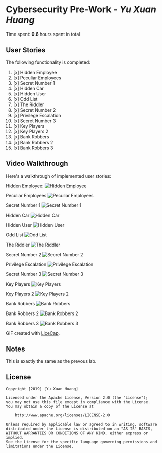 # Cybersecurity Pre-Work - *Yu Xuan Huang* 

Time spent: **0.6** hours spent in total 

## User Stories

The following functionality is completed:

1.  [x]  Hidden Employee
2.  [x]  Peculiar Employees
3.  [x]  Secret Number 1
4.  [x]  Hidden Car
5.  [x]  Hidden User
6.  [x]  Odd List
7.  [x]  The Riddler
8.  [x]  Secret Number 2
9.  [x]  Privilege Escalation
10. [x]  Secret Number 3
11. [x]  Key Players
12. [x]  Key Players 2
13. [x]  Bank Robbers
14. [x]  Bank Robbers 2
15. [x]  Bank Robbers 3

## Video Walkthrough

Here's a walkthrough of implemented user stories:

Hidden Employee:
<img src='1.gif' title='Hidden Employee' width='' alt='Hidden Employee' />

Peculiar Employees 
<img src='2.gif' title='Peculiar Employees' width='' alt='Peculiar Employees' />

Secret Number 1
<img src='3.gif' title='Secret Number 1' width='' alt='Secret Number 1' />

Hidden Car
<img src='4.gif' title='Hidden Car' width='' alt='Hidden Car' />

Hidden User 
<img src='5.gif' title='Hidden User' width='' alt='Hidden User' />

Odd List
<img src='6.gif' title='Odd List' width='' alt='Odd List' />

The Riddler 
<img src='7.gif' title='The Riddler' width='' alt='The Riddler' />

Secret Number 2
<img src='8.gif' title='Secret Number 2' width='' alt='Secret Number 2' />

Privilege Escalation
<img src='9.gif' title='Privilege Escalation' width='' alt='Privilege Escalation' />

Secret Number 3
<img src='10.gif' title='Secret Number 3' width='' alt='Secret Number 3' />

Key Players
<img src='11.gif' title='Key Players' width='' alt='Key Players' />

Key Players 2
<img src='12.gif' title='Key Players 2' width='' alt='Key Players 2' />

Bank Robbers
<img src='13.gif' title='Bank Robbers' width='' alt='Bank Robbers' />

Bank Robbers 2
<img src='14.gif' title='Bank Robbers 2' width='' alt='Bank Robbers 2' />

Bank Robbers 3
<img src='15.gif' title='Bank Robbers 3' width='' alt='Bank Robbers 3' />


GIF created with [LiceCap](http://www.cockos.com/licecap/).

## Notes


This is exactly the same as the prevous lab.

## License

    Copyright [2019] [Yu Xuan Huang]

    Licensed under the Apache License, Version 2.0 (the "License");
    you may not use this file except in compliance with the License.
    You may obtain a copy of the License at

        http://www.apache.org/licenses/LICENSE-2.0

    Unless required by applicable law or agreed to in writing, software
    distributed under the License is distributed on an "AS IS" BASIS,
    WITHOUT WARRANTIES OR CONDITIONS OF ANY KIND, either express or implied.
    See the License for the specific language governing permissions and
    limitations under the License.
